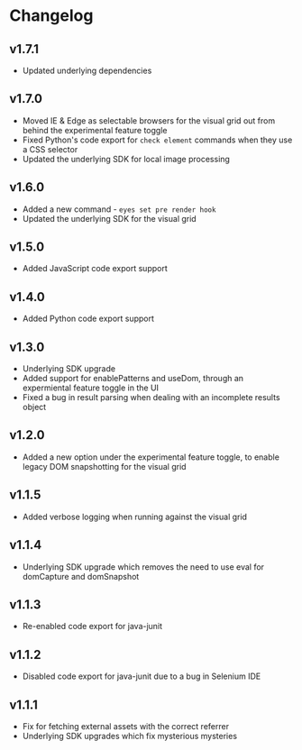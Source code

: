 # Changelog

## v1.7.1
- Updated underlying dependencies

## v1.7.0
- Moved IE & Edge as selectable browsers for the visual grid out from behind the experimental feature toggle
- Fixed Python's code export for `check element` commands when they use a CSS selector
- Updated the underlying SDK for local image processing

## v1.6.0
- Added a new command - `eyes set pre render hook`
- Updated the underlying SDK for the visual grid

## v1.5.0
- Added JavaScript code export support

## v1.4.0
- Added Python code export support

## v1.3.0
- Underlying SDK upgrade
- Added support for enablePatterns and useDom, through an expermiental feature toggle in the UI
- Fixed a bug in result parsing when dealing with an incomplete results object

## v1.2.0
- Added a new option under the experimental feature toggle, to enable legacy DOM snapshotting for the visual grid

## v1.1.5
- Added verbose logging when running against the visual grid

## v1.1.4
- Underlying SDK upgrade which removes the need to use eval for domCapture and domSnapshot

## v1.1.3
- Re-enabled code export for java-junit

## v1.1.2
- Disabled code export for java-junit due to a bug in Selenium IDE

## v1.1.1
- Fix for fetching external assets with the correct referrer
- Underlying SDK upgrades which fix mysterious mysteries
